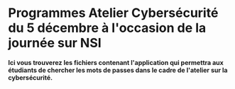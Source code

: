 # Programmes Atelier Cybersécurité du 5 décembre à l'occasion de la journée sur NSI
**Ici vous trouverez les fichiers contenant l'application qui permettra aux étudiants de chercher les mots de passes dans le cadre de l'atelier sur la cybersécurité.**